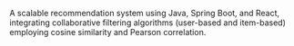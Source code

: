A scalable recommendation system using Java, Spring Boot, and React, integrating collaborative filtering
algorithms (user-based and item-based) employing cosine similarity and Pearson correlation.
